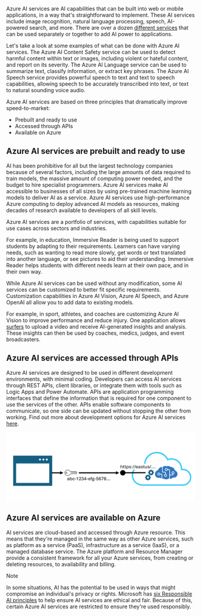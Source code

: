 Azure AI services are AI capabilities that can be built into web or mobile applications, in a way that's straightforward to implement. These AI services include image recognition, natural language processing, speech, AI-powered search, and more. There are over a dozen [different services](/azure/ai-services/what-are-ai-services#available-azure-ai-services?azure-portal=true) that can be used separately or together to add AI power to applications.

Let's take a look at some examples of what can be done with Azure AI services. The Azure AI Content Safety service can be used to detect harmful content within text or images, including violent or hateful content, and report on its severity. The Azure AI Language service can be used to summarize text, classify information, or extract key phrases. The Azure AI Speech service provides powerful speech to text and text to speech capabilities, allowing speech to be accurately transcribed into text, or text to natural sounding voice audio. 

Azure AI services are based on three principles that dramatically improve speed-to-market:
- Prebuilt and ready to use
- Accessed through APIs
- Available on Azure

## Azure AI services are prebuilt and ready to use

AI has been prohibitive for all but the largest technology companies because of several factors, including the large amounts of data required to train models, the massive amount of computing power needed, and the budget to hire specialist programmers. Azure AI services make AI accessible to businesses of all sizes by using pre-trained machine learning models to deliver AI as a service. Azure AI services use high-performance Azure computing to deploy advanced AI models as resources, making decades of research available to developers of all skill levels.

Azure AI services are a portfolio of services, with capabilities suitable for use cases across sectors and industries. 

For example, in education, Immersive Reader is being used to support students by adapting to their requirements. Learners can have varying needs, such as wanting to read more slowly, get words or text translated into another language, or see pictures to aid their understanding. Immersive Reader helps students with different needs learn at their own pace, and in their own way.

While Azure AI services can be used without any modification, some AI services can be customized to better fit specific requirements. Customization capabilities in Azure AI Vision, Azure AI Speech, and Azure OpenAI all allow you to add data to existing models. 

For example, in sport, athletes, and coaches are customizing Azure AI Vision to improve performance and reduce injury. One application allows [surfers](https://unlocked.microsoft.com/usa-surf?azure-portal=true) to upload a video and receive AI-generated insights and analysis. These insights can then be used by coaches, medics, judges, and event broadcasters.

## Azure AI services are accessed through APIs

Azure AI services are designed to be used in different development environments, with minimal coding. Developers can access AI services through REST APIs, client libraries, or integrate them with tools such as Logic Apps and Power Automate. APIs are application programming interfaces that define the information that is required for one component to use the services of the other. APIs enable software components to communicate, so one side can be updated without stopping the other from working. Find out more about development options for Azure AI services [here](/azure/ai-services/what-are-ai-services#use-azure-ai-services-in-different-development-environments?azure-portal=true).

![Screenshot of how Azure AI services are consumed by APIs.](../media/endpoints-keys.png)

## Azure AI services are available on Azure

AI services are cloud-based and accessed through Azure resource. This means that they're managed in the same way as other Azure services, such as platform as a service (PaaS), infrastructure as a service (IaaS), or a managed database service. The Azure platform and Resource Manager provide a consistent framework for all your Azure services, from creating or deleting resources, to availability and billing. 

> [!NOTE]
> In some situations, AI has the potential to be used in ways that might compromise an individual's privacy or rights. Microsoft has [six Responsible AI principles](/azure/cloud-adoption-framework/innovate/best-practices/trusted-ai?azure-portal=true) to help ensure AI services are ethical and fair. Because of this, certain Azure AI services are restricted to ensure they're used responsibly.

